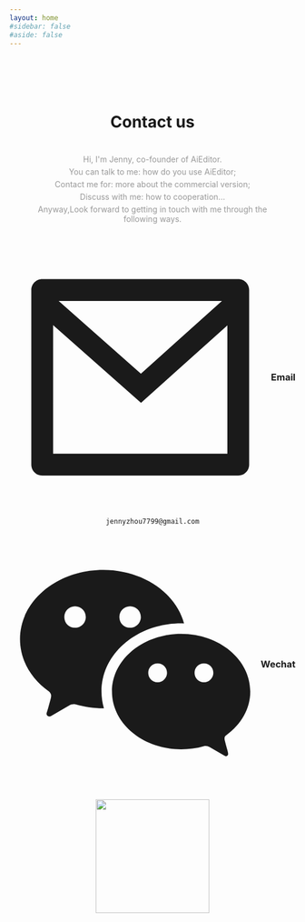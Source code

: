 ```yaml
---
layout: home
#sidebar: false
#aside: false
---
```


<style scoped>

.VPHome svg{
    width: 24px;
    display: inline-block;
    margin: 0 5px;
}

h1,h2,h3,h4{
   display: flex;
  align-items: center;
  justify-content: center;
}

.wechat {
    text-align: center;

}
.wechat img{
    width: 200px;
    display: inline-block;
}

.other{
    padding: 20px;
}
.other svg{
    fill: #333;
    width: 30px;
}
</style>


<div style="text-align: center;padding: 60px 0 30px;">

# Contact us

<div style="color: #999;margin: 40px;">

<p style="margin:5px 0;">Hi, I'm Jenny, co-founder of AiEditor. </p>
<p style="margin:5px 0;">You can talk to me: how do you use AiEditor;</p>
<p style="margin:5px 0;">Contact me for: more about the commercial version;</p>
<p style="margin:5px 0;">Discuss with me: how to cooperation... </p>
<p style="margin:5px 0;">Anyway,Look forward to getting in touch with me through the following ways. </p>

</div>

### <svg  xmlns="http://www.w3.org/2000/svg" viewBox="0 0 24 24" fill="currentColor"><path d="M3 3H21C21.5523 3 22 3.44772 22 4V20C22 20.5523 21.5523 21 21 21H3C2.44772 21 2 20.5523 2 20V4C2 3.44772 2.44772 3 3 3ZM20 7.23792L12.0718 14.338L4 7.21594V19H20V7.23792ZM4.51146 5L12.0619 11.662L19.501 5H4.51146Z"></path></svg>  Email

<a href="mailto:ennyzhou7799@gmail.com" style="text-decoration: none">

`jennyzhou7799@gmail.com`

</a>

### <svg xmlns="http://www.w3.org/2000/svg" viewBox="0 0 24 24" fill="currentColor"><path d="M18.5753 13.7114C19.0742 13.7114 19.4733 13.2873 19.4733 12.8134C19.4733 12.3145 19.0742 11.9155 18.5753 11.9155C18.0765 11.9155 17.6774 12.3145 17.6774 12.8134C17.6774 13.3123 18.0765 13.7114 18.5753 13.7114ZM14.1497 13.7114C14.6485 13.7114 15.0476 13.2873 15.0476 12.8134C15.0476 12.3145 14.6485 11.9155 14.1497 11.9155C13.6508 11.9155 13.2517 12.3145 13.2517 12.8134C13.2517 13.3123 13.6508 13.7114 14.1497 13.7114ZM20.717 18.7516C20.5942 18.8253 20.5205 18.9482 20.5451 19.1202C20.5451 19.1693 20.5451 19.2185 20.5696 19.2676C20.6679 19.6854 20.8643 20.349 20.8643 20.3736C20.8643 20.4473 20.8889 20.4964 20.8889 20.5456C20.8889 20.6685 20.7907 20.7668 20.6679 20.7668C20.6187 20.7668 20.5942 20.7422 20.5451 20.7176L19.0961 19.882C18.9978 19.8329 18.875 19.7837 18.7522 19.7837C18.6786 19.7837 18.6049 19.7837 18.5558 19.8083C17.8681 20.0049 17.1559 20.1032 16.3946 20.1032C12.7352 20.1032 9.78815 17.6456 9.78815 14.5983C9.78815 11.5509 12.7352 9.09329 16.3946 9.09329C20.0539 9.09329 23.001 11.5509 23.001 14.5983C23.001 16.2448 22.1168 17.7439 20.717 18.7516ZM16.6737 8.09757C16.581 8.09473 16.488 8.09329 16.3946 8.09329C12.2199 8.09329 8.78815 10.9536 8.78815 14.5983C8.78815 15.1519 8.86733 15.6874 9.01626 16.1975H8.92711C8.04096 16.1975 7.15481 16.0503 6.3425 15.8296C6.26866 15.805 6.19481 15.805 6.12097 15.805C5.97327 15.805 5.82558 15.8541 5.7025 15.9277L3.95482 16.9334C3.90559 16.958 3.85635 16.9825 3.80712 16.9825C3.65943 16.9825 3.53636 16.8599 3.53636 16.7127C3.53636 16.6391 3.56097 16.59 3.58559 16.5164C3.6102 16.4919 3.83174 15.6824 3.95482 15.1918C3.95482 15.1427 3.97943 15.0691 3.97943 15.0201C3.97943 14.8238 3.88097 14.6766 3.75789 14.5785C2.05944 13.3765 1.00098 11.5858 1.00098 9.59876C1.00098 5.94369 4.5702 3 8.95173 3C12.7157 3 15.8802 5.16856 16.6737 8.09757ZM11.5199 8.51604C12.0927 8.51604 12.5462 8.03871 12.5462 7.4898C12.5462 6.91701 12.0927 6.46356 11.5199 6.46356C10.9471 6.46356 10.4937 6.91701 10.4937 7.4898C10.4937 8.06258 10.9471 8.51604 11.5199 8.51604ZM6.26045 8.51604C6.83324 8.51604 7.28669 8.03871 7.28669 7.4898C7.28669 6.91701 6.83324 6.46356 6.26045 6.46356C5.68767 6.46356 5.23421 6.91701 5.23421 7.4898C5.23421 8.06258 5.68767 8.51604 6.26045 8.51604Z"></path></svg> Wechat

<div class="wechat">

![](/assets/image/wechat-jenny.png)

</div>



<!-- ### 其他

<div class="other">

<a href="">
<svg xmlns="http://www.w3.org/2000/svg" viewBox="0 0 24 24" fill="currentColor"><path d="M22.2125 5.65605C21.4491 5.99375 20.6395 6.21555 19.8106 6.31411C20.6839 5.79132 21.3374 4.9689 21.6493 4.00005C20.8287 4.48761 19.9305 4.83077 18.9938 5.01461C18.2031 4.17106 17.098 3.69303 15.9418 3.69434C13.6326 3.69434 11.7597 5.56661 11.7597 7.87683C11.7597 8.20458 11.7973 8.52242 11.8676 8.82909C8.39047 8.65404 5.31007 6.99005 3.24678 4.45941C2.87529 5.09767 2.68005 5.82318 2.68104 6.56167C2.68104 8.01259 3.4196 9.29324 4.54149 10.043C3.87737 10.022 3.22788 9.84264 2.64718 9.51973C2.64654 9.5373 2.64654 9.55487 2.64654 9.57148C2.64654 11.5984 4.08819 13.2892 6.00199 13.6731C5.6428 13.7703 5.27232 13.8194 4.90022 13.8191C4.62997 13.8191 4.36771 13.7942 4.11279 13.7453C4.64531 15.4065 6.18886 16.6159 8.0196 16.6491C6.53813 17.8118 4.70869 18.4426 2.82543 18.4399C2.49212 18.4402 2.15909 18.4205 1.82812 18.3811C3.74004 19.6102 5.96552 20.2625 8.23842 20.2601C15.9316 20.2601 20.138 13.8875 20.138 8.36111C20.138 8.1803 20.1336 7.99886 20.1256 7.81997C20.9443 7.22845 21.651 6.49567 22.2125 5.65605Z"></path></svg>
</a>
<a href="">
<svg xmlns="http://www.w3.org/2000/svg" viewBox="0 0 24 24" fill="currentColor"><path d="M4.00098 3H20.001C20.5533 3 21.001 3.44772 21.001 4V20C21.001 20.5523 20.5533 21 20.001 21H4.00098C3.44869 21 3.00098 20.5523 3.00098 20V4C3.00098 3.44772 3.44869 3 4.00098 3ZM5.00098 5V19H19.001V5H5.00098ZM7.50098 9C6.67255 9 6.00098 8.32843 6.00098 7.5C6.00098 6.67157 6.67255 6 7.50098 6C8.3294 6 9.00098 6.67157 9.00098 7.5C9.00098 8.32843 8.3294 9 7.50098 9ZM6.50098 10H8.50098V17.5H6.50098V10ZM12.001 10.4295C12.5854 9.86534 13.2665 9.5 14.001 9.5C16.072 9.5 17.501 11.1789 17.501 13.25V17.5H15.501V13.25C15.501 12.2835 14.7175 11.5 13.751 11.5C12.7845 11.5 12.001 12.2835 12.001 13.25V17.5H10.001V10H12.001V10.4295Z"></path></svg>
</a>
</div> -->

</div>
